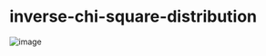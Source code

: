 # inverse-chi-square-distribution
![image](https://user-images.githubusercontent.com/63815847/206000577-393701d8-95e8-48e7-9639-9f475fc6ea77.png)
